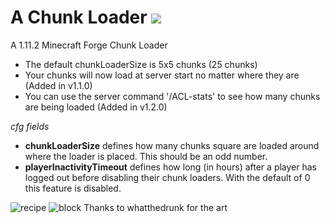 # A Chunk Loader [![](http://cf.way2muchnoise.eu/full_a-chunk-loader_downloads.svg)](https://minecraft.curseforge.com/projects/a-chunk-loader)
A 1.11.2 Minecraft Forge Chunk Loader

- The default chunkLoaderSize is 5x5 chunks (25 chunks)
- Your chunks will now load at server start no matter where they are (Added in v1.1.0)
- You can use the server command '/ACL-stats' to see how many chunks are being loaded (Added in v1.2.0)

_cfg fields_
- **chunkLoaderSize** defines how many chunks square are loaded around where the loader is placed. This should be an odd number.
- **playerInactivityTimeout** defines how long (in hours) after a player has logged out before disabling their chunk loaders. With the default of 0 this feature is disabled.

![recipe](http://i.imgur.com/9OgezBG.png "Chunk Loader Recipe")
![block](https://i.imgur.com/xrRhDfF.png "Chunk Loader Block")
Thanks to whatthedrunk for the art
